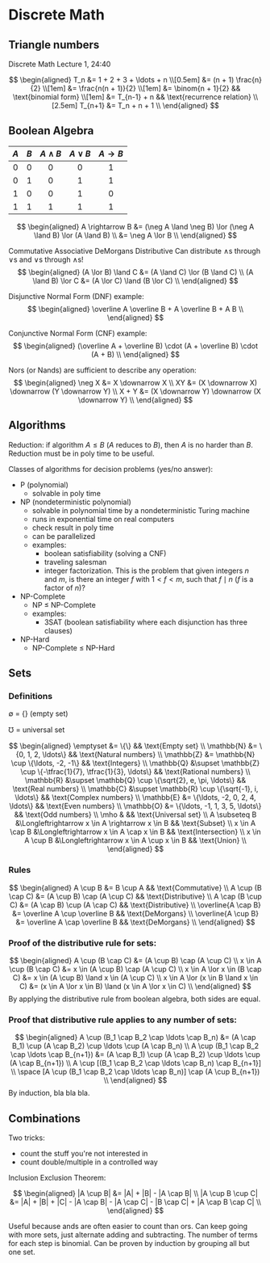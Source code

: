 # Discrete Math

## Triangle numbers
Discrete Math Lecture 1, 24:40

$$
\begin{aligned}
  T_n &= 1 + 2 + 3 + \ldots + n \\[0.5em]
  &= (n + 1) \frac{n}{2} \\[1em]
  &= \frac{n(n + 1)}{2} \\[1em]
  &= \binom{n + 1}{2} && \text{binomial form} \\[1em]
  &= T_{n-1} + n && \text{recurrence relation} \\[2.5em]
  T_{n+1} &= T_n + n + 1 \\
\end{aligned}
$$

## Boolean Algebra

|  $A$  |  $B$  | $A \land B$ | $A \lor B$ | $A \rightarrow B$ |
| :---: | :---: | :---------: | :--------: | :---------------: |
|   0   |   0   |      0      |     0      |         1         |
|   0   |   1   |      0      |     1      |         1         |
|   1   |   0   |      0      |     1      |         0         |
|   1   |   1   |      1      |     1      |         1         |

$$
\begin{aligned}
  A \rightarrow B &= (\neg A \land \neg B) \lor (\neg A \land B) \lor (A \land B) \\
  &= \neg A \lor B \\
\end{aligned}
$$

Commutative
Associative
DeMorgans
Distributive
Can distribute $\land$s through $\lor$s and $\lor$s through $\land$s!
$$
\begin{aligned}
  (A \lor B) \land C &= (A \land C) \lor (B \land C) \\
  (A \land B) \lor C &= (A \lor C) \land (B \lor C) \\
\end{aligned}
$$

Disjunctive Normal Form (DNF) example:
$$
\begin{aligned}
  \overline A \overline B + A \overline B + A B \\
\end{aligned}
$$

Conjunctive Normal Form (CNF) example:
$$
\begin{aligned}
  (\overline A + \overline B) \cdot (A + \overline B) \cdot (A + B) \\
\end{aligned}
$$

Nors (or Nands) are sufficient to describe any operation:
$$
\begin{aligned}
  \neg X &= X \downarrow X \\
  XY &= (X \downarrow X) \downarrow (Y \downarrow Y) \\
  X + Y &= (X \downarrow Y) \downarrow (X \downarrow Y) \\
\end{aligned}
$$

## Algorithms

Reduction: if algorithm $A \le B$ ($A$ reduces to $B$), then $A$ is no harder than $B$. Reduction must be in poly time to be useful.

Classes of algorithms for decision problems (yes/no answer):

  - P (polynomial)
    - solvable in poly time
  - NP (nondeterministic polynomial)
    - solvable in polynomial time by a nondeterministic Turing machine
    - runs in exponential time on real computers
    - check result in poly time
    - can be parallelized
    - examples:
      - boolean satisfiability (solving a CNF)
      - traveling salesman
      - integer factorization. This is the problem that given integers $n$ and $m$, is there an integer $f$ with $1 < f < m$, such that $f \mid n$ ($f$ is a factor of $n$)?
  - NP-Complete
    - NP $\le$ NP-Complete
    - examples:
      - 3SAT (boolean satisfiability where each disjunction has three clauses)
  - NP-Hard
    - NP-Complete $\le$ NP-Hard

## Sets

### Definitions

$\emptyset$ = $\{ \}$ (empty set)

$\mho$ = universal set

$$
\begin{aligned}
  \emptyset  &=                       \{\}                                    && \text{Empty set} \\
  \mathbb{N} &=                       \{0, 1, 2, \ldots\}                     && \text{Natural numbers} \\
  \mathbb{Z} &=       \mathbb{N} \cup \{\ldots, -2, -1\}                      && \text{Integers} \\
  \mathbb{Q} &\supset \mathbb{Z} \cup \{-\tfrac{1}{7}, \tfrac{1}{3}, \ldots\} && \text{Rational numbers} \\
  \mathbb{R} &\supset \mathbb{Q} \cup \{\sqrt{2}, e, \pi, \ldots\}            && \text{Real numbers} \\
  \mathbb{C} &\supset \mathbb{R} \cup \{\sqrt{-1}, i, \ldots\}                && \text{Complex numbers} \\
  \mathbb{E} &=                       \{\ldots, -2, 0, 2, 4, \ldots\}         && \text{Even numbers} \\
  \mathbb{O} &=                       \{\ldots, -1, 1, 3, 5, \ldots\}         && \text{Odd numbers} \\
  \mho       &                                                                && \text{Universal set} \\
  A \subseteq  B &\Longleftrightarrow x \in A \rightarrow x \in B && \text{Subset} \\
  x \in A \cap B &\Longleftrightarrow x \in A \cap x \in B        && \text{Intersection} \\
  x \in A \cup B &\Longleftrightarrow x \in A \cup x \in B        && \text{Union} \\
\end{aligned}
$$

### Rules

$$
\begin{aligned}
  A \cup B &= B \cup A && \text{Commutative} \\
  A \cup (B \cap C) &= (A \cup B) \cap (A \cup C) && \text{Distributive} \\
  A \cap (B \cup C) &= (A \cap B) \cup (A \cap C) && \text{Distributive} \\
  \overline{A \cap B} &= \overline A \cup \overline B && \text{DeMorgans} \\
  \overline{A \cup B} &= \overline A \cap \overline B && \text{DeMorgans} \\
\end{aligned}
$$

### Proof of the distributive rule for sets:
$$
\begin{aligned}
  A \cup (B \cap C) &= (A \cup B) \cap (A \cup C) \\
  x \in A \cup (B \cap C) &= x \in (A \cup B) \cap (A \cup C) \\
  x \in A \lor x \in (B \cap C) &= x \in (A \cup B) \land x \in (A \cup C) \\
  x \in A \lor (x \in B \land x \in C) &= (x \in A \lor x \in B) \land (x \in A \lor x \in C) \\
\end{aligned}
$$
By applying the distributive rule from boolean algebra, both sides are equal.

### Proof that distributive rule applies to any number of sets:
$$
\begin{aligned}
  A \cup (B_1 \cap B_2 \cap \ldots \cap B_n) &= (A \cap B_1) \cup (A \cap B_2) \cup \ldots \cup (A \cap B_n) \\
  A \cup (B_1 \cap B_2 \cap \ldots \cap B_{n+1}) &= (A \cap B_1) \cup (A \cap B_2) \cup \ldots \cup (A \cap B_{n+1}) \\
  A \cup [(B_1 \cap B_2 \cap \ldots \cap B_n) \cap B_{n+1}] \\
  \space [A \cup (B_1 \cap B_2 \cap \ldots \cap B_n)] \cap (A \cup B_{n+1}) \\
\end{aligned}
$$
By induction, bla bla bla.

## Combinations

Two tricks:

  - count the stuff you're not interested in
  - count double/multiple in a controlled way

Inclusion Exclusion Theorem:

$$
\begin{aligned}
  |A \cup B| &= |A| + |B| - |A \cap B| \\
  |A \cup B \cup C| &= |A| + |B| + |C| - |A \cap B| - |A \cap C| - |B \cap C| + |A \cap B \cap C| \\
\end{aligned}
$$

Useful because ands are often easier to count than ors.
Can keep going with more sets, just alternate adding and subtracting.
The number of terms for each step is binomial.
Can be proven by induction by grouping all but one set.
